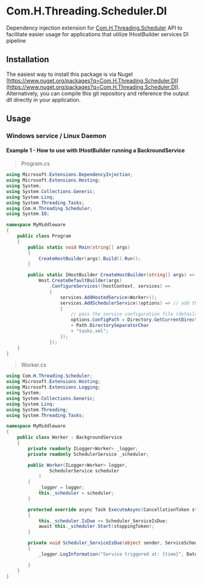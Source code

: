 # Com.H.Threading.Scheduler.DI
Dependency injection extension for [Com.H.Threading.Scheduler](https://github.com/H7O/Com.H.Threading.Scheduler) API to facilitate easier usage for applications that utilize IHostBuilder services DI pipeline

## Installation
The easiest way to install this package is via Nuget [https://www.nuget.org/packages?q=Com.H.Threading.Scheduler.DI](https://www.nuget.org/packages?q=Com.H.Threading.Scheduler.DI).
Alternatively, you can compile this git repository and reference the output dll directly in your application.

## Usage
### Windows service / Linux Daemon
#### Example 1 - How to use with IHostBuilder running a BackroundService

> Program.cs
```c#
using Microsoft.Extensions.DependencyInjection;
using Microsoft.Extensions.Hosting;
using System;
using System.Collections.Generic;
using System.Linq;
using System.Threading.Tasks;
using Com.H.Threading.Scheduler;
using System.IO;

namespace MyMiddleware
{
    public class Program
    {
        public static void Main(string[] args)
        {
            CreateHostBuilder(args).Build().Run();
        }

        public static IHostBuilder CreateHostBuilder(string[] args) =>
            Host.CreateDefaultBuilder(args)
                .ConfigureServices((hostContext, services) =>
                {
                    services.AddHostedService<Worker>();
                    services.AddSchedulerService((options) => // add the scheduler to services DI pipeline
                    {
                        // pass the service configuration file (details on this can be found under https://github.com/H7O/Com.H.Threading.Scheduler project
                        options.ConfigPath = Directory.GetCurrentDirectory()
                        + Path.DirectorySeparatorChar
                        + "tasks.xml";
                    });
                });
    }
}

```
> Worker.cs
```c#
using Com.H.Threading.Scheduler;
using Microsoft.Extensions.Hosting;
using Microsoft.Extensions.Logging;
using System;
using System.Collections.Generic;
using System.Linq;
using System.Threading;
using System.Threading.Tasks;

namespace MyMiddleware
{
    public class Worker : BackgroundService
    {
        private readonly ILogger<Worker> _logger;
        private readonly SchedulerService _scheduler;

        public Worker(ILogger<Worker> logger,
                SchedulerService scheduler
            )
        {
            _logger = logger;
            this._scheduler = scheduler;
        }

        protected override async Task ExecuteAsync(CancellationToken stoppingToken)
        {
            this._scheduler.IsDue += Scheduler_ServiceIsDue;
            await this._scheduler.Start(stoppingToken);
        }

        private void Scheduler_ServiceIsDue(object sender, ServiceSchedulerEventArgs e)
        {
            _logger.LogInformation("Service triggered at: {time}", DateTimeOffset.Now);

        }
    }
}

```
